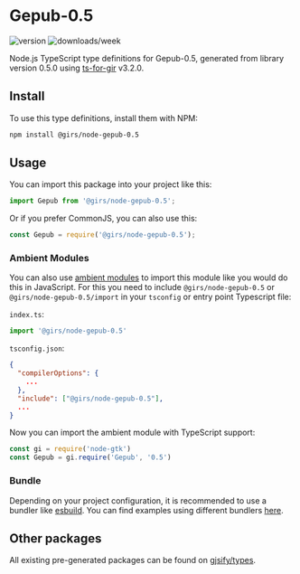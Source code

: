 
# Gepub-0.5

![version](https://img.shields.io/npm/v/@girs/node-gepub-0.5)
![downloads/week](https://img.shields.io/npm/dw/@girs/node-gepub-0.5)


Node.js TypeScript type definitions for Gepub-0.5, generated from library version 0.5.0 using [ts-for-gir](https://github.com/gjsify/ts-for-gir) v3.2.0.


## Install

To use this type definitions, install them with NPM:
```bash
npm install @girs/node-gepub-0.5
```

## Usage

You can import this package into your project like this:
```ts
import Gepub from '@girs/node-gepub-0.5';
```

Or if you prefer CommonJS, you can also use this:
```ts
const Gepub = require('@girs/node-gepub-0.5');
```

### Ambient Modules

You can also use [ambient modules](https://github.com/gjsify/ts-for-gir/tree/main/packages/cli#ambient-modules) to import this module like you would do this in JavaScript.
For this you need to include `@girs/node-gepub-0.5` or `@girs/node-gepub-0.5/import` in your `tsconfig` or entry point Typescript file:

`index.ts`:
```ts
import '@girs/node-gepub-0.5'
```

`tsconfig.json`:
```json
{
  "compilerOptions": {
    ...
  },
  "include": ["@girs/node-gepub-0.5"],
  ...
}
```

Now you can import the ambient module with TypeScript support: 

```ts
const gi = require('node-gtk')
const Gepub = gi.require('Gepub', '0.5')
```


### Bundle

Depending on your project configuration, it is recommended to use a bundler like [esbuild](https://esbuild.github.io/). You can find examples using different bundlers [here](https://github.com/gjsify/ts-for-gir/tree/main/examples).

## Other packages

All existing pre-generated packages can be found on [gjsify/types](https://github.com/gjsify/types).

